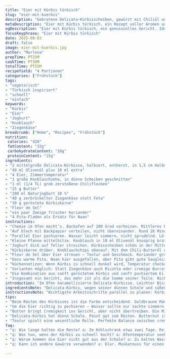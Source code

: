 ```yaml
---
title: "Eier mit Kürbis türkisch"
slug: "eier-mit-kuerbis"
description: "Gebratene Delicata-Kürbisscheiben, gewürzt mit Chiliöl und Knoblauchchips. Eier pochiert, in Joghurtbett serviert, verfeinert mit Ziegenkäse statt Feta und gerösteten Kürbiskernen, dazu Koriander statt Dill. Geröstete Kürbisscheiben zeigen goldbraune Ränder, Öl mit Knoblauch duftet, leicht scharfer Kick durch Paprikaflocken. Naanbrot frisch erwärmt, passt super zum Dippen. Variationen bei der Käsewahl und Gewürzen möglich, Küchentipp: Eier vorsichtig pochieren, sonst bricht die weiße Hülle."
metaDescription: "Eier mit Kürbis türkisch, ein Rezept voller Aromen und Texturen. Perfekt für den nächsten Abend mit Freunden oder Familie."
ogDescription: "Eier mit Kürbis türkisch, ein genussvolles Gericht. Ideal zum Dippen und Experimentieren mit verschiedenen Zutaten."
focusKeyphrase: "Eier mit Kürbis türkisch"
date: 2025-08-03
draft: false
image: eier-mit-kuerbis.jpg
author: "Marlena"
prepTime: PT25M
cookTime: PT30M
totalTime: PT55M
recipeYield: "4 Portionen"
categories: ["Frühstück"]
tags:
- "vegetarisch"
- "Türkisch inspiriert"
- "schnell"
- "einfach"
keywords:
- "Kürbis"
- "Eier"
- "Joghurt"
- "Knoblauch"
- "Ziegenkäse"
breadcrumb: ["Home", "Recipes", "Frühstück"]
nutrition: 
 calories: "420"
 fatContent: "32g"
 carbohydrateContent: "18g"
 proteinContent: "15g"
ingredients:
- "2 mittelgroße Delicata-Kürbisse, halbiert, entkernt, in 1,5 cm Halbmonde geschnitten"
- "40 ml Olivenöl plus 10 ml extra"
- "4 Eier, Zimmertemperatur"
- "1 große Knoblauchzehe, in dünne Scheiben geschnitten"
- "1 ml (1/4 TL) grob zerstoßene Chiliflocken"
- "25 g Butter"
- "200 ml Naturjoghurt 10 %"
- "40 g zerbröckelter Ziegenkäse statt Feta"
- "30 g geröstete Kürbiskerne"
- "Fleur de Sel"
- "ein paar Zweige frischer Koriander"
- "4 Pita-Fladen als Ersatz für Naan"
instructions:
- "Chemie im Ofen macht’s. Backofen auf 200 Grad vorheizen. Mittleres Rost. Kürbis in 30 ml Olivenöl wälzen. Wichtig: nicht zu viel, sonst matschig. Salz, Pfeffer grob rüber."
- "Auf blech mit Backpapier verteilen, nicht übereinander. Rund 28 Minuten backen. Kontrolle: Kürbis sollte weich sein, Ränder karamellisieren – Farbe sagt viel mehr als Zeit. Mindestens zehn Minuten mehr und du hast Matsch."
- "Parallel Eier pochieren. Wasser leicht simmern, nicht sprudelnd. Löffel hilft beim sanften eintauchen. Fünf Minuten, dann Eiswasserbad, Schale pellen mit Fingerspitzen, nicht ziehen, sonst splittern sie."
- "Kleine Pfanne mittelhitze. Knoblauch in 10 ml Olivenöl knusprig braten. Auf Küchenpapier zum Abtropfen. Das Öl auffangen, wegen Geschmack. Chiliflocken rein, schnell mischen, dann Butter. Abschmecken, etwas Süße durch Butter, leicht rauchiger Abgang."
- "Joghurt dick auf Teller streichen. Kürbisscheiben schön in der Mitte anordnen, die Eier, samt weißen Rändern sichtbar, draufsetzen. Ziegenkäse legt sich cremig, schmeckt würziger als Feta, passt super."
- "Kürbiskerne drüber. Knoblauchchips obenauf. Mit dem Chili-Butteröl großzügig beträufeln, damit nichts trocken wirkt."
- "Fleur de Sel über Eier streuen – Textur und Geschmack. Koriander grob hacken. Locker drapiert. Frischer, grüner Duft mit leicht zitroniger Note."
- "Dazu warme Pita. Naan hier ausgefallen, aber Pita gibt gute Saugleistung. Im Notfall auch Fladenbrot, Hauptsache frisch."
- "Küchennotizen: Wenn Kürbis zu schnell dunkel wird, Temperatur checken, Rost höher schieben. Knoblauch nicht anbrennen, sonst bitter. Eier zu weich? Wasser zu heiß. Härtetest beim Pellen: Finger spüren weich und fest, sonst zerbricht. Der Joghurt eher dick, sonst Rutschen alle Zutaten weg."
- "Varianten möglich: Statt Ziegenkäse auch Ricotta oder cremige Burrata. Gemüse kann variiert werden – Pastinake oder Sellerie für erdigen Twist. Möglichst kein geräuchertes Paprikapulver, da zu dominant."
- "Die Kombination aus sanft geröstetem Kürbis und sanft pochiertem Ei in Joghurt ist ein kulinarisches Experiment, das Mut zum Spiel mit Texturen erfordert. Wer Fett reduzieren will, Butter sparen, dafür mehr Knoblauchöl benutzen, aber auf Aroma achten."
- "Insgesamt ein Gericht, das mehr ist als die Summe seiner Teile. Nicht zu süß, nicht zu scharf, eher ein Balanceakt mit Tiefe."
introduction: "Im Ofen karamellisierte Delicata-Kürbisse. Leichter Biss, nicht zu weich. Knoblauch in feinen Chips, knusprig, raus mit dem bitteren Abgang, der scharfe Hauch durch Chiliflocken tickert fast unterschwellig. Eier pochiert, nicht gekocht. Vorsicht, schnell bricht die Hülle, Fingerspitzengefühl gefragt. Auf Joghurt gelegt – der bildet den Boden, kühlt, schafft Cremigkeit. Ein Schuhkarton voller Korianderzweige für die frische Ziehung oben drauf – Aromenspiel pur. Statt Feta diesmal Ziegenkäse – schärfer, intensiver, ein wenig würziger. Wer auf rustikal steht, warmes Pita dazu. Man schnappt sich ein Stück und taucht ab in ein kleines Geschmackserlebnis. Die Idee entstand nach einigen Fehlschlägen mit zu weichen Kürbisscheiben und hart gegarten Eiern. Wichtig: das Timing im Ofen, darin liegt die Kunst."
ingredientsNote: "Delicata-Kürbis, wegen seiner dünnen Schale und süßen, nussigen Note, perfekt zum Rösten. Alternativ Butternut oder Hokkaido, hier aber Schalen vorher entfernen. Olivenöl extra vergine fürs Aroma, Butter bringt die nötige Cremigkeit und bindet scharfe Noten des Knoblauchs. Knoblauch dünn schneiden, damit er knusprig wird und nicht verbrennt – er darf bitter sein, das zerstört den gesamten Geschmack. Eier sollten Zimmertemperatur haben, sonst reißt die weiße Hülle beim Pochieren. Naturjoghurt, ideal 10 % Fett, bietet Balance zu den kräftigen Zutaten. Ziegenkäse ergänzt, da er etwas aromatischer und cremiger als Feta ist. Kürbiskerne geröstet geben ein schönes Knacken, alternativ Pinienkerne. Koriander statt Dill als frische Kräuternote, gibt ein Hauch Exotik. Naanbrot ist nicht alltäglich in deutschen Küchen – Pita bietet eine zugängliche Alternative, beide saugen die cremigen Bestandteile auf."
instructionsNote: "Wichtigste Arbeitsschritte parallel zu planen: Kürbis schiebt man in den Ofen und beobachtet die goldenen Ränder, dabei Geräusche von knackenden Scheiben verraten den richtigen Moment zum Herausnehmen. Das Pochieren der Eier erfordert Geduld und langsame Bewegungen, Wasser darf nicht sprudeln, sonst zerreißt das Eiweiß. Knoblauch bewusst nach dem Rösten gut auf Küchenpapier abtropfen lassen, sonst wird es matschig und verliert die Textur. Der Knoblauchgeschmack soll sich im Öl konzentrieren – dieses zum Schluss mit Butter vollenden für einen vollmundigen Geschmack. Beim Anrichten den Joghurt gerade auf dem Teller glattstreichen, dann Kürbis auslegen, Eier vorsichtig setzen, nicht drücken. Ziegenkäse locker zerbröckeln, an die Oberfläche geben, Kürbiskerne verstreuen, Ganze zum Schluss mit Knoblauchchips und Chiliöl beträufeln. Texturen von cremig, knackig, weich - muss stimmen. Fleur de Sel bringt das letzte Aroma-Highlight, in zu dicken Schichten vermeiden. Frisches Kraut erst kurz vor dem Servieren zugeben, sonst verliert es Frische. Wärme und Frische spielen gegeneinander - Balance suchen. Gelingt nicht immer beim ersten Mal. Erfahrungen mit Timing sind hier der Schlüssel."
tips:
- "Beim Rösten des Kürbisses ist die Farbe entscheidend. Goldbraune Ränder sind ein gutes Zeichen. Zu schnell dunkel – Ofentemperatur runterdrehen. Nicht zu viel Öl verwenden, sonst wird’s matschig. Wenn das erste Blech Matsch gibt, an den Rändern wird der nächste Versuch besser."
- "Um die Eier richtig zu pochieren – Wasser sollte nur sachte simmern. Löffel hilft. Wenn das Wasser zu heiß ist, reißt die Hülle. Fingerfertigkeit ist gefragt. Teufelszeug, wenn die Eier zerbrechen. Hol dir einen Siebschöpfer als Backup – hilft, die perfekt gegarten Eier herauszuholen."
- "Butter bringt Cremigkeit ins Gericht, aber nicht übertreiben. Die Mischung mit dem Knoblauchöl sorgt für zusätzliches Aroma. Ist der Knoblauch zu bitter, alles verhauen. Beim Knoblauch, den Unterdruck im Öl beachten – das Aroma einfangen. Knoblauchchips erst am Schluss drauflegen, damit sie knusprig bleiben."
- "Delicata-Kürbis hat dünne Schale. Passt gut zum Rösten. Butternut ist auch ok. Hokkaido? Schale vorher entfernen. Das Rösten verstärkt die Aromen. Alternativen stehen immer bereit. Mal was anderes probieren - Ziegenkäse gegen Ricotta oder Burrata austauschen. Immer einen Versuch wert."
- "Textur spielt eine wesentliche Rolle. Perfekte Balance zwischen cremig, knackig und weich. Joghurt gleichmäßig auf den Teller streichen, sonst sieht’s unordentlich aus. Rechtschaffen noch Pita warm halten. Heller kleine Grill, damit das Aroma deines Kürbisses sich entfalten kann."
faq:
- "q: Wie lange halten die Reste? a: Im Kühlschrank etwa zwei Tage. Reicht nicht für eine zweite Runde? Einfrieren? Blöd – Verlust von Textur. Nur die Kürbisse – die Eier und der Joghurt gehen nicht gut. Sicherstellen, dass alles in luftdichten Behältern ist."
- "q: Was tun, wenn der Kürbis zu schnell kocht? a: Ofentemperatur senken. Blech höher in den Ofen schieben. Abdecken mit Folie, wenn zu schnell dunkel. Besseres Timing ist entscheidend. Aber auch gleich zurück - Leute erwarten knusprige Ränder."
- "q: Warum kommen die Eier nicht gut aus der Schale? a: Zu kaltes Wasser? Oder die Eier waren zu frisch. Am besten Zimmertemperatur. Ein paar Versuche brauchen. Mit Übung klappt’s besser. Manchmal hilft ein Spritzer Essig ins Wasser – das Ei stabil halten."
- "q: Kann ich andere Gewürze verwenden? a: Klar. Muskatnuss für einen anderen Twist. Süßsmoky Paprika? Besser meiden, starkes Aroma. Würzen probieren, bis es passt. Vorsicht beim Experimentieren mit intensiven Geschmäckern. Manchmal genügt ein wenig mehr Koriander für den frischen Kick."

---
```

